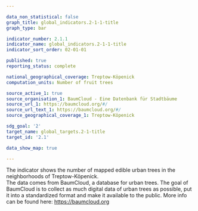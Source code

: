 ```yaml
---

data_non_statistical: false
graph_title: global_indicators.2-1-1-title
graph_type: bar

indicator_number: 2.1.1
indicator_name: global_indicators.2-1-1-title
indicator_sort_order: 02-01-01

published: true
reporting_status: complete

national_geographical_coverage: Treptow-Köpenick 
computation_units: Number of fruit trees

source_active_1: true 
source_organisation_1: BaumCloud - Eine Datenbank für Stadtbäume
source_url_1: https://baumcloud.org/#/
source_url_text_1: https://baumcloud.org/#/
source_geographical_coverage_1: Treptow-Köpenick 

sdg_goal: '2'
target_name: global_targets.2-1-title
target_id: '2.1'

data_show_map: true

---
```


The indicator shows the number of mapped edible urban trees in the neighborhoods of Treptow-Köpenick. <br>
The data comes from BaumCloud, a database for urban trees. The goal of BaumCloud is to collect as much digital data of urban trees as possible, put it into a standardized format and make it available to the public. More info can be found here: <a href="https://baumcloud.org/#/">https://baumcloud.org</a>
